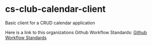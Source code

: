# cs-club-calendar-client
Basic client for a CRUD calendar application

Here is a link to this organizations Github Workflow Standards: [Github Workflow Standards](https://github.com/cs-club-appdev/cs-club-calendar-server/wiki/Github-Workflow-Standards)
